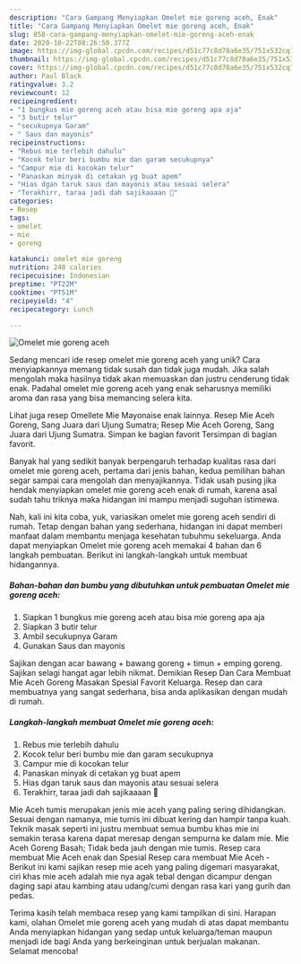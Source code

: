 ```yaml
---
description: "Cara Gampang Menyiapkan Omelet mie goreng aceh, Enak"
title: "Cara Gampang Menyiapkan Omelet mie goreng aceh, Enak"
slug: 858-cara-gampang-menyiapkan-omelet-mie-goreng-aceh-enak
date: 2020-10-22T08:26:50.377Z
image: https://img-global.cpcdn.com/recipes/d51c77c8d78a6e35/751x532cq70/omelet-mie-goreng-aceh-foto-resep-utama.jpg
thumbnail: https://img-global.cpcdn.com/recipes/d51c77c8d78a6e35/751x532cq70/omelet-mie-goreng-aceh-foto-resep-utama.jpg
cover: https://img-global.cpcdn.com/recipes/d51c77c8d78a6e35/751x532cq70/omelet-mie-goreng-aceh-foto-resep-utama.jpg
author: Paul Black
ratingvalue: 3.2
reviewcount: 12
recipeingredient:
- "1 bungkus mie goreng aceh atau bisa mie goreng apa aja"
- "3 butir telur"
- "secukupnya Garam"
- " Saus dan mayonis"
recipeinstructions:
- "Rebus mie terlebih dahulu"
- "Kocok telur beri bumbu mie dan garam secukupnya"
- "Campur mie di kocokan telur"
- "Panaskan minyak di cetakan yg buat apem"
- "Hias dgan taruk saus dan mayonis atau sesuai selera"
- "Terakhirr, taraa jadi dah sajikaaaan 🤗"
categories:
- Resep
tags:
- omelet
- mie
- goreng

katakunci: omelet mie goreng 
nutrition: 248 calories
recipecuisine: Indonesian
preptime: "PT22M"
cooktime: "PT51M"
recipeyield: "4"
recipecategory: Lunch

---
```



![Omelet mie goreng aceh](https://img-global.cpcdn.com/recipes/d51c77c8d78a6e35/751x532cq70/omelet-mie-goreng-aceh-foto-resep-utama.jpg)

Sedang mencari ide resep omelet mie goreng aceh yang unik? Cara menyiapkannya memang tidak susah dan tidak juga mudah. Jika salah mengolah maka hasilnya tidak akan memuaskan dan justru cenderung tidak enak. Padahal omelet mie goreng aceh yang enak seharusnya memiliki aroma dan rasa yang bisa memancing selera kita.

Lihat juga resep Omellete Mie Mayonaise enak lainnya. Resep Mie Aceh Goreng, Sang Juara dari Ujung Sumatra; Resep Mie Aceh Goreng, Sang Juara dari Ujung Sumatra. Simpan ke bagian favorit Tersimpan di bagian favorit.

Banyak hal yang sedikit banyak berpengaruh terhadap kualitas rasa dari omelet mie goreng aceh, pertama dari jenis bahan, kedua pemilihan bahan segar sampai cara mengolah dan menyajikannya. Tidak usah pusing jika hendak menyiapkan omelet mie goreng aceh enak di rumah, karena asal sudah tahu triknya maka hidangan ini mampu menjadi suguhan istimewa.


Nah, kali ini kita coba, yuk, variasikan omelet mie goreng aceh sendiri di rumah. Tetap dengan bahan yang sederhana, hidangan ini dapat memberi manfaat dalam membantu menjaga kesehatan tubuhmu sekeluarga. Anda dapat menyiapkan Omelet mie goreng aceh memakai 4 bahan dan 6 langkah pembuatan. Berikut ini langkah-langkah untuk membuat hidangannya.

<!--inarticleads1-->

##### Bahan-bahan dan bumbu yang dibutuhkan untuk pembuatan Omelet mie goreng aceh:

1. Siapkan 1 bungkus mie goreng aceh atau bisa mie goreng apa aja
1. Siapkan 3 butir telur
1. Ambil secukupnya Garam
1. Gunakan  Saus dan mayonis


Sajikan dengan acar bawang + bawang goreng + timun + emping goreng. Sajikan selagi hangat agar lebih nikmat. Demikian Resep Dan Cara Membuat Mie Aceh Goreng Masakan Spesial Favorit Keluarga. Resep dan cara membuatnya yang sangat sederhana, bisa anda aplikasikan dengan mudah di rumah. 

<!--inarticleads2-->

##### Langkah-langkah membuat Omelet mie goreng aceh:

1. Rebus mie terlebih dahulu
1. Kocok telur beri bumbu mie dan garam secukupnya
1. Campur mie di kocokan telur
1. Panaskan minyak di cetakan yg buat apem
1. Hias dgan taruk saus dan mayonis atau sesuai selera
1. Terakhirr, taraa jadi dah sajikaaaan 🤗


Mie Aceh tumis merupakan jenis mie aceh yang paling sering dihidangkan. Sesuai dengan namanya, mie tumis ini dibuat kering dan hampir tanpa kuah. Teknik masak seperti ini justru membuat semua bumbu khas mie ini semakin terasa karena dapat meresap dengan sempurna ke dalam mie. Mie Aceh Goreng Basah; Tidak beda jauh dengan mie tumis. Resep cara membuat Mie Aceh enak dan Spesial Resep cara membuat Mie Aceh - Berikut ini kami sajikan resep mie aceh yang paling digemari masyarakat, ciri khas mie aceh adalah mie nya agak tebal dengan dicampur dengan daging sapi atau kambing atau udang/cumi dengan rasa kari yang gurih dan pedas. 

Terima kasih telah membaca resep yang kami tampilkan di sini. Harapan kami, olahan Omelet mie goreng aceh yang mudah di atas dapat membantu Anda menyiapkan hidangan yang sedap untuk keluarga/teman maupun menjadi ide bagi Anda yang berkeinginan untuk berjualan makanan. Selamat mencoba!
